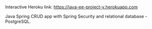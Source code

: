 Interactive Heroku link: https://java-ee-project-v.herokuapp.com

Java Spring CRUD app with Spring Security and relational database - PostgreSQL. 
